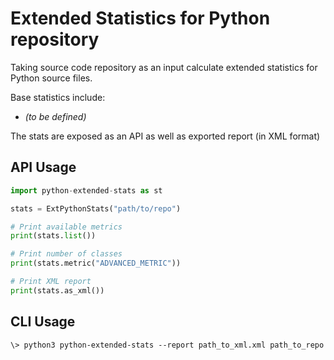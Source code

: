 # Extended Statistics for Python repository

Taking source code repository as an input calculate extended statistics for Python source files.  

Base statistics include:
- _(to be defined)_ 

The stats are exposed as an API as well as exported report (in XML format)

## API Usage

```python
import python-extended-stats as st

stats = ExtPythonStats("path/to/repo")

# Print available metrics
print(stats.list())

# Print number of classes
print(stats.metric("ADVANCED_METRIC"))

# Print XML report
print(stats.as_xml())
```

## CLI Usage

```shell
\> python3 python-extended-stats --report path_to_xml.xml path_to_repo
```
